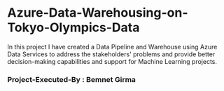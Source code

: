 # Azure-Data-Warehousing-on-Tokyo-Olympics-Data
In this project I have created a Data Pipeline and Warehouse using Azure Data Services to address the stakeholders' problems and provide better decision-making capabilities and support for Machine Learning projects.

### Project-Executed-By : Bemnet Girma


